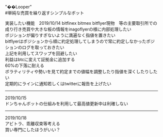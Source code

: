 "��Looper"  
#単純な売買を繰り返すシンプルなボット

実装したい機能　2019/10/14
bitfinex bitmex bitflyer現物　等の主要取引所での成り行き売買や大きな板の情報をinagoflyerの様に内部処理したい  
ポジションが偏りすぎないように満遍なく指値を置きたい  
bitflyerはポジションから順に約定処理してしまうので常に約定しなかったポジションのログを取っておきたい  
上記を利用してスワップを回避したい  
利益はbtcに変えて証拠金に追加する  
60%の下落に耐える  
ボラティリティや勢いを見て約定までの値幅を調整したり指値を深くしたりしたい  
定期的にラインに通知若しくはtwitterに報告を上げたい  
_________________________________________________________________________
2019/10/15  
ドンちゃんボットの仕組みを利用して最高値更新中は利確しない  
_________________________________________________________________________
2019/10/18  
アビトラ、乖離収束等考える  
買い専門にしたほうがいい？  
